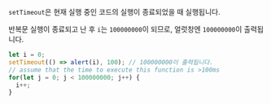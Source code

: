 `setTimeout`은 현재 실행 중인 코드의 실행이 종료되었을 때 실행됩니다.

반복문 실행이 종료되고 난 후 `i`는 `100000000`이 되므로, 얼럿창엔 `100000000`이 출력됩니다.

```js run
let i = 0;
setTimeout(() => alert(i), 100); // 100000000이 출력됩니다.
// assume that the time to execute this function is >100ms
for(let j = 0; j < 100000000; j++) {
  i++; 
}
```
